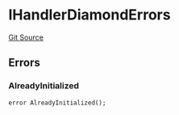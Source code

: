 # IHandlerDiamondErrors
[Git Source](https://github.com/thrackle-io/tron/blob/5c20e54658e3206ed81b54d70494bea2d0a0e5dd/src/common/IErrors.sol)


## Errors
### AlreadyInitialized

```solidity
error AlreadyInitialized();
```

